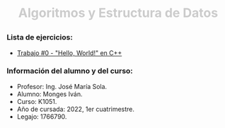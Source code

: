 # <p align="center" style="color: rgb(204, 204, 204)">__Algoritmos y Estructura de Datos__</p>

### Lista de ejercicios:
* [Trabajo #0 - "Hello, World!" en C++](/00-CppHelloWorld)

### Información del alumno y del curso:
* Profesor: Ing. José María Sola.
* Alumno: Monges Iván.
* Curso: K1051.
* Año de cursada: 2022, 1er cuatrimestre.
* Legajo: 1766790.